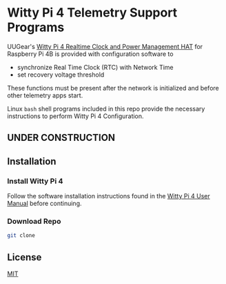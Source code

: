# Witty Pi 4 Telemetry Support Programs

UUGear's [Witty Pi 4 Realtime Clock and Power Management HAT](https://www.uugear.com/product/witty-pi-4/) for Raspberry Pi 4B is provided with configuration software to

* synchronize Real Time Clock (RTC) with Network Time
* set recovery voltage threshold

These functions must be present after the network is initialized and before other telemetry apps start.

Linux ```bash``` shell programs included in this repo provide the necessary instructions to perform Witty Pi 4 Configuration.

## **UNDER CONSTRUCTION**

## Installation

### Install Witty Pi 4

Follow the software installation instructions found in the [Witty Pi 4 User Manual](https://www.uugear.com/doc/WittyPi4_UserManual.pdf) before continuing.

### Download Repo

```bash
git clone 
```

## License

[MIT](LICENSE.md)
